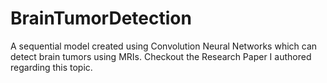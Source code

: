 # BrainTumorDetection
A sequential model created using Convolution Neural Networks which can detect brain tumors using MRIs. Checkout the Research Paper I authored regarding this topic.
